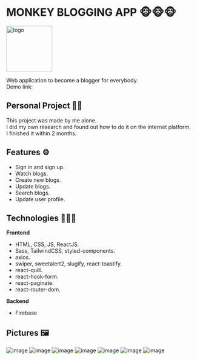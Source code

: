 # MONKEY BLOGGING APP 🐵🐵🐵

<img width="121" alt="logo" src="https://user-images.githubusercontent.com/67638759/193264560-876008e4-25f0-49f8-93fe-789ed171e4ee.png">

Web application to become a blogger for everybody. </br>
Demo link:

## Personal Project 👦🏻
This project was made by me alone. </br>
I did my own research and found out how to do it on the internet platform. </br>
I finished it within 2 months.

## Features ⚙
- Sign in and sign up.
- Watch blogs.
- Create new blogs.
- Update blogs.
- Search blogs.
- Update user profile.

## Technologies 👨🏻‍💻
**Frontend**
- HTML, CSS, JS, ReactJS.
- Sass, TailwindCSS, styled-components.
- axios.
- swiper, sweetalert2, slugify, react-toastify.
- react-quill.
- react-hook-form.
- react-paginate.
- react-router-dom.

**Backend**
- Firebase

## Pictures 🖼

![image](https://user-images.githubusercontent.com/67638759/193267238-2751b0a6-e1bf-4187-a511-5f1725683186.png)
![image](https://user-images.githubusercontent.com/67638759/193267321-96f18c70-3310-44c4-9b6c-1d67669212c1.png)
![image](https://user-images.githubusercontent.com/67638759/193267367-df485de7-9b4a-4dc1-ad25-2f2da4150256.png)
![image](https://user-images.githubusercontent.com/67638759/193267414-7e1db87a-8f35-4217-8cb3-b754b500eac7.png)
![image](https://user-images.githubusercontent.com/67638759/193267458-08e5cd72-f47e-41b3-b0dd-ba5eb18ba36c.png)
![image](https://user-images.githubusercontent.com/67638759/193267504-03a67689-0dd0-4a3b-98fd-3b8d49dfb9f0.png)
![image](https://user-images.githubusercontent.com/67638759/193267557-1e1773ef-8ca6-4636-a1df-6e1d9d3ae77e.png)





